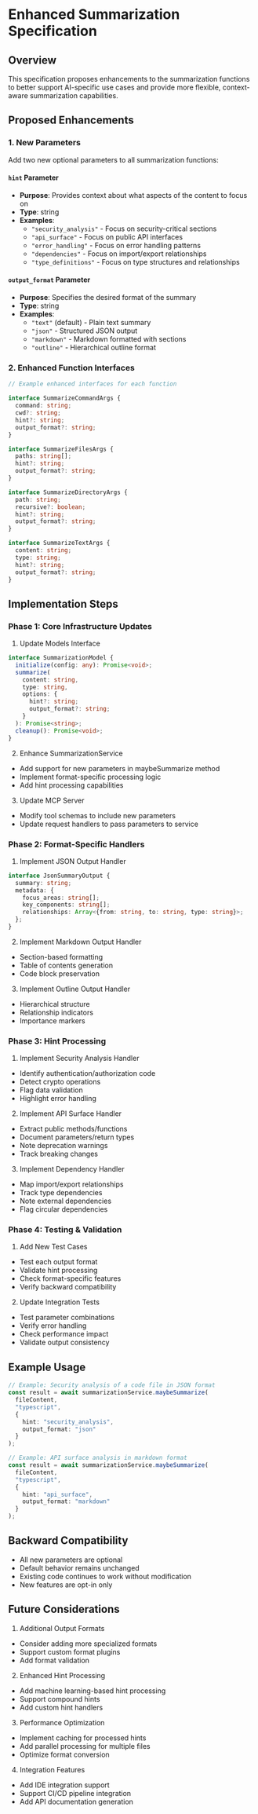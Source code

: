 # Enhanced Summarization Specification

## Overview

This specification proposes enhancements to the summarization functions to better support AI-specific use cases and provide more flexible, context-aware summarization capabilities.

## Proposed Enhancements

### 1. New Parameters

Add two new optional parameters to all summarization functions:

#### `hint` Parameter
- **Purpose**: Provides context about what aspects of the content to focus on
- **Type**: string
- **Examples**:
  - `"security_analysis"` - Focus on security-critical sections
  - `"api_surface"` - Focus on public API interfaces
  - `"error_handling"` - Focus on error handling patterns
  - `"dependencies"` - Focus on import/export relationships
  - `"type_definitions"` - Focus on type structures and relationships

#### `output_format` Parameter
- **Purpose**: Specifies the desired format of the summary
- **Type**: string
- **Examples**:
  - `"text"` (default) - Plain text summary
  - `"json"` - Structured JSON output
  - `"markdown"` - Markdown formatted with sections
  - `"outline"` - Hierarchical outline format

### 2. Enhanced Function Interfaces

```typescript
// Example enhanced interfaces for each function

interface SummarizeCommandArgs {
  command: string;
  cwd?: string;
  hint?: string;
  output_format?: string;
}

interface SummarizeFilesArgs {
  paths: string[];
  hint?: string;
  output_format?: string;
}

interface SummarizeDirectoryArgs {
  path: string;
  recursive?: boolean;
  hint?: string;
  output_format?: string;
}

interface SummarizeTextArgs {
  content: string;
  type: string;
  hint?: string;
  output_format?: string;
}
```

## Implementation Steps

### Phase 1: Core Infrastructure Updates

1. Update Models Interface
```typescript
interface SummarizationModel {
  initialize(config: any): Promise<void>;
  summarize(
    content: string,
    type: string,
    options: {
      hint?: string;
      output_format?: string;
    }
  ): Promise<string>;
  cleanup(): Promise<void>;
}
```

2. Enhance SummarizationService
- Add support for new parameters in maybeSummarize method
- Implement format-specific processing logic
- Add hint processing capabilities

3. Update MCP Server
- Modify tool schemas to include new parameters
- Update request handlers to pass parameters to service

### Phase 2: Format-Specific Handlers

1. Implement JSON Output Handler
```typescript
interface JsonSummaryOutput {
  summary: string;
  metadata: {
    focus_areas: string[];
    key_components: string[];
    relationships: Array<{from: string, to: string, type: string}>;
  };
}
```

2. Implement Markdown Output Handler
- Section-based formatting
- Table of contents generation
- Code block preservation

3. Implement Outline Output Handler
- Hierarchical structure
- Relationship indicators
- Importance markers

### Phase 3: Hint Processing

1. Implement Security Analysis Handler
- Identify authentication/authorization code
- Detect crypto operations
- Flag data validation
- Highlight error handling

2. Implement API Surface Handler
- Extract public methods/functions
- Document parameters/return types
- Note deprecation warnings
- Track breaking changes

3. Implement Dependency Handler
- Map import/export relationships
- Track type dependencies
- Note external dependencies
- Flag circular dependencies

### Phase 4: Testing & Validation

1. Add New Test Cases
- Test each output format
- Validate hint processing
- Check format-specific features
- Verify backward compatibility

2. Update Integration Tests
- Test parameter combinations
- Verify error handling
- Check performance impact
- Validate output consistency

## Example Usage

```typescript
// Example: Security analysis of a code file in JSON format
const result = await summarizationService.maybeSummarize(
  fileContent,
  "typescript",
  {
    hint: "security_analysis",
    output_format: "json"
  }
);

// Example: API surface analysis in markdown format
const result = await summarizationService.maybeSummarize(
  fileContent,
  "typescript",
  {
    hint: "api_surface",
    output_format: "markdown"
  }
);
```

## Backward Compatibility

- All new parameters are optional
- Default behavior remains unchanged
- Existing code continues to work without modification
- New features are opt-in only

## Future Considerations

1. Additional Output Formats
- Consider adding more specialized formats
- Support custom format plugins
- Add format validation

2. Enhanced Hint Processing
- Add machine learning-based hint processing
- Support compound hints
- Add custom hint handlers

3. Performance Optimization
- Implement caching for processed hints
- Add parallel processing for multiple files
- Optimize format conversion

4. Integration Features
- Add IDE integration support
- Support CI/CD pipeline integration
- Add API documentation generation